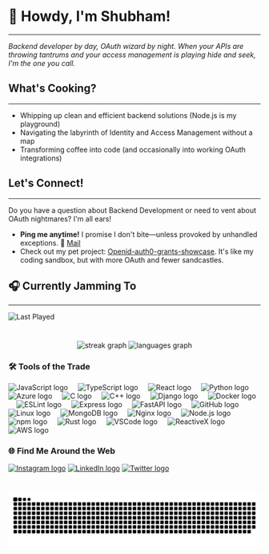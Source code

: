 # 👋 Howdy, I'm Shubham!

---

_Backend developer by day, OAuth wizard by night. When your APIs are throwing tantrums and your access management is playing hide and seek, I'm the one you call._

## What's Cooking?

---

- Whipping up clean and efficient backend solutions (Node.js is my playground)
- Navigating the labyrinth of Identity and Access Management without a map
- Transforming coffee into code (and occasionally into working OAuth integrations)

## Let's Connect!

---

Do you have a question about Backend Development or need to vent about OAuth nightmares? I'm all ears!

- **Ping me anytime!** I promise I don't bite—unless provoked by unhandled exceptions. 📩 [Mail](mailto:shubhambhattrocks123@gmail.com)
- Check out my pet project: [Openid-auth0-grants-showcase](https://github.com/bhattji007/openid-auth0-grants-showcase). It's like my coding sandbox, but with more OAuth and fewer sandcastles.

## 🎧 Currently Jamming To

---

![Last Played](https://spotify-recently-played-readme.vercel.app/api?user=31rdw3j3bu2jqbi4hac3nthhyy44&unique={true|1|on|yes})

###

<br clear="both">

<div align="center">

  <img src="https://streak-stats.demolab.com?user=bhattji007&locale=en&mode=daily&theme=dracula&hide_border=false&border_radius=5" height="150" alt="streak graph"  />
  <img src="https://github-readme-stats.vercel.app/api/top-langs?username=bhattji007&locale=en&hide_title=false&layout=compact&card_width=320&langs_count=5&theme=dracula&hide_border=false" height="150" alt="languages graph"  />
</div>

###

### 🛠️ Tools of the Trade

<div align="left">
  <img src="https://cdn.jsdelivr.net/gh/devicons/devicon/icons/javascript/javascript-original.svg" height="30" alt="JavaScript logo"  />
  <img width="12" />
  <img src="https://cdn.jsdelivr.net/gh/devicons/devicon/icons/typescript/typescript-original.svg" height="30" alt="TypeScript logo"  />
  <img width="12" />
  <img src="https://cdn.simpleicons.org/react/61DAFB" height="30" alt="React logo"  />
  <img width="12" />
  <img src="https://cdn.jsdelivr.net/gh/devicons/devicon/icons/python/python-original.svg" height="30" alt="Python logo"  />
  <img width="12" />
  <img src="https://skillicons.dev/icons?i=azure" height="30" alt="Azure logo"  />
  <img width="12" />
  <img src="https://cdn.jsdelivr.net/gh/devicons/devicon/icons/c/c-original.svg" height="30" alt="C logo"  />
  <img width="12" />
  <img src="https://cdn.jsdelivr.net/gh/devicons/devicon/icons/cplusplus/cplusplus-original.svg" height="30" alt="C++ logo"  />
  <img width="12" />
  <img src="https://cdn.jsdelivr.net/gh/devicons/devicon/icons/django/django-plain.svg" height="30" alt="Django logo"  />
  <img width="12" />
  <img src="https://cdn.jsdelivr.net/gh/devicons/devicon/icons/docker/docker-original.svg" height="30" alt="Docker logo"  />
  <img width="12" />
  <img src="https://cdn.jsdelivr.net/gh/devicons/devicon/icons/eslint/eslint-original.svg" height="30" alt="ESLint logo"  />
  <img width="12" />
  <img src="https://cdn.jsdelivr.net/gh/devicons/devicon/icons/express/express-original.svg" height="30" alt="Express logo"  />
  <img width="12" />
  <img src="https://cdn.jsdelivr.net/gh/devicons/devicon/icons/fastapi/fastapi-original.svg" height="30" alt="FastAPI logo"  />
  <img width="12" />
  <img src="https://cdn.jsdelivr.net/gh/devicons/devicon/icons/github/github-original.svg" height="30" alt="GitHub logo"  />
  <img width="12" />
  <img src="https://cdn.jsdelivr.net/gh/devicons/devicon/icons/linux/linux-original.svg" height="30" alt="Linux logo"  />
  <img width="12" />
  <img src="https://cdn.jsdelivr.net/gh/devicons/devicon/icons/mongodb/mongodb-original.svg" height="30" alt="MongoDB logo"  />
  <img width="12" />
  <img src="https://cdn.jsdelivr.net/gh/devicons/devicon/icons/nginx/nginx-original.svg" height="30" alt="Nginx logo"  />
  <img width="12" />
  <img src="https://cdn.jsdelivr.net/gh/devicons/devicon/icons/nodejs/nodejs-original.svg" height="30" alt="Node.js logo"  />
  <img width="12" />
  <img src="https://cdn.jsdelivr.net/gh/devicons/devicon/icons/npm/npm-original-wordmark.svg" height="30" alt="npm logo"  />
  <img width="12" />
  <img src="https://cdn.simpleicons.org/rust/000000" height="30" alt="Rust logo"  />
  <img width="12" />
  <img src="https://cdn.jsdelivr.net/gh/devicons/devicon/icons/vscode/vscode-original.svg" height="30" alt="VSCode logo"  />
  <img width="12" />
  <img src="https://cdn.simpleicons.org/reactivex/B7178C" height="30" alt="ReactiveX logo"  />
  <img width="12" />
  <img src="https://skillicons.dev/icons?i=aws" height="30" alt="AWS logo"  />
</div>

###

### 🌐 Find Me Around the Web

<div align="left">
  <a href="https://instagram.com/printf_happiness"><img src="https://img.shields.io/static/v1?message=Instagram&logo=instagram&label=&color=E4405F&logoColor=white&labelColor=&style=for-the-badge" height="35" alt="Instagram logo"  /></a>
  <a href="https://linkedin.com/in/shubham-codes"><img src="https://img.shields.io/static/v1?message=LinkedIn&logo=linkedin&label=&color=0077B5&logoColor=white&labelColor=&style=for-the-badge" height="35" alt="LinkedIn logo"/></a>
  <a href="https://x.com/ctrl_alt_deploy"><img src="https://img.shields.io/static/v1?message=Twitter&logo=twitter&label=&color=1DA1F2&logoColor=white&labelColor=&style=for-the-badge" height="35" alt="Twitter logo" /></a>
</div>

###

<br clear="both">

<img src="https://raw.githubusercontent.com/bhattji007/bhattji007/output/snake.svg" alt="Snake animation" />

###
